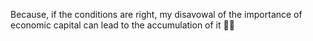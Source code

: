 Because, if the conditions are right, my disavowal of the importance of economic capital can lead to the accumulation of it 😶‍🌫️
